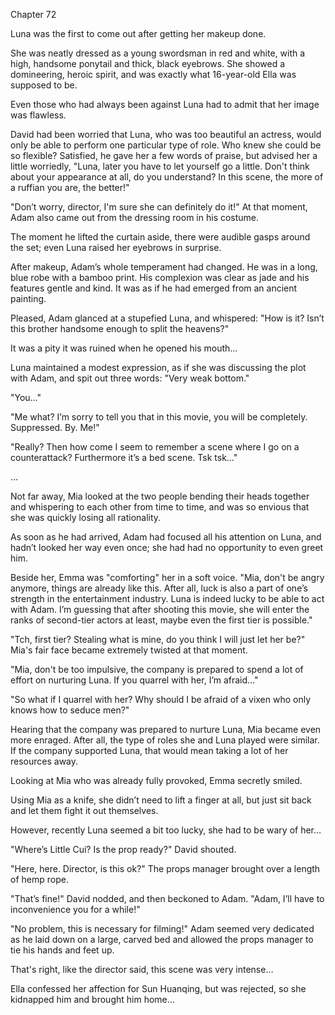 Chapter 72

Luna was the first to come out after getting her makeup done.


She was neatly dressed as a young swordsman in red and white, with a high, handsome ponytail and thick, black eyebrows. She showed a domineering, heroic spirit, and was exactly what 16-year-old Ella was supposed to be.


Even those who had always been against Luna had to admit that her image was flawless.


David had been worried that Luna, who was too beautiful an actress, would only be able to perform one particular type of role. Who knew she could be so flexible? Satisfied, he gave her a few words of praise, but advised her a little worriedly, "Luna, later you have to let yourself go a little. Don't think about your appearance at all, do you understand? In this scene, the more of a ruffian you are, the better!"


"Don’t worry, director, I'm sure she can definitely do it!" At that moment, Adam also came out from the dressing room in his costume.


The moment he lifted the curtain aside, there were audible gasps around the set; even Luna raised her eyebrows in surprise.


After makeup, Adam’s whole temperament had changed. He was in a long, blue robe with a bamboo print. His complexion was clear as jade and his features gentle and kind. It was as if he had emerged from an ancient painting.


Pleased, Adam glanced at a stupefied Luna, and whispered: "How is it? Isn’t this brother handsome enough to split the heavens?"


It was a pity it was ruined when he opened his mouth…


Luna maintained a modest expression, as if she was discussing the plot with Adam, and spit out three words: "Very weak bottom."


"You…"


"Me what? I’m sorry to tell you that in this movie, you will be completely. Suppressed. By. Me!"


"Really? Then how come I seem to remember a scene where I go on a counterattack? Furthermore it’s a bed scene. Tsk tsk…"


…


Not far away, Mia looked at the two people bending their heads together and whispering to each other from time to time, and was so envious that she was quickly losing all rationality.


As soon as he had arrived, Adam had focused all his attention on Luna, and hadn’t looked her way even once; she had had no opportunity to even greet him.


Beside her, Emma was "comforting" her in a soft voice. "Mia, don't be angry anymore, things are already like this. After all, luck is also a part of one’s strength in the entertainment industry. Luna is indeed lucky to be able to act with Adam. I’m guessing that after shooting this movie, she will enter the ranks of second-tier actors at least, maybe even the first tier is possible."


"Tch, first tier? Stealing what is mine, do you think I will just let her be?" Mia's fair face became extremely twisted at that moment.


"Mia, don't be too impulsive, the company is prepared to spend a lot of effort on nurturing Luna. If you quarrel with her, I’m afraid…"


"So what if I quarrel with her? Why should I be afraid of a vixen who only knows how to seduce men?"


Hearing that the company was prepared to nurture Luna, Mia became even more enraged. After all, the type of roles she and Luna played were similar. If the company supported Luna, that would mean taking a lot of her resources away.


Looking at Mia who was already fully provoked, Emma secretly smiled.


Using Mia as a knife, she didn’t need to lift a finger at all, but just sit back and let them fight it out themselves.


However, recently Luna seemed a bit too lucky, she had to be wary of her…


"Where’s Little Cui? Is the prop ready?" David shouted.


"Here, here. Director, is this ok?" The props manager brought over a length of hemp rope.


"That’s fine!" David nodded, and then beckoned to Adam. "Adam, I’ll have to inconvenience you for a while!"


"No problem, this is necessary for filming!" Adam seemed very dedicated as he laid down on a large, carved bed and allowed the props manager to tie his hands and feet up.


That's right, like the director said, this scene was very intense…


Ella confessed her affection for Sun Huanqing, but was rejected, so she kidnapped him and brought him home…

